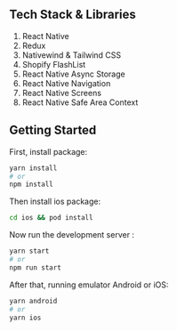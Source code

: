 ## Tech Stack & Libraries

1. React Native
2. Redux
3. Nativewind & Tailwind CSS
4. Shopify FlashList
5. React Native Async Storage
6. React Native Navigation
7. React Native Screens
8. React Native Safe Area Context

## Getting Started

First, install package:

```bash
yarn install
# or
npm install
```

Then install ios package:

```bash
cd ios && pod install
```

Now run the development server :

```bash
yarn start
# or
npm run start
```

After that, running emulator Android or iOS:

```bash
yarn android
# or
yarn ios
```
